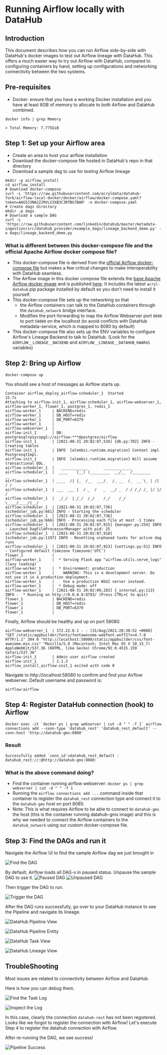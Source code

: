 # Running Airflow locally with DataHub

## Introduction
This document describes how you can run Airflow side-by-side with DataHub's docker images to test out Airflow lineage with DataHub. 
This offers a much easier way to try out Airflow with DataHub, compared to configuring containers by hand, setting up configurations and networking connectivity between the two systems. 

## Pre-requisites
- Docker: ensure that you have a working Docker installation and you have at least 8GB of memory to allocate to both Airflow and DataHub combined. 
```
docker info | grep Memory

> Total Memory: 7.775GiB
```

## Step 1: Set up your Airflow area
- Create an area to host your airflow installation
- Download the docker-compose file hosted in DataHub's repo in that directory
- Download a sample dag to use for testing Airflow lineage

```
mkdir -p airflow_install
cd airflow_install
# Download docker-compose
curl -L 'https://raw.githubusercontent.com/acryldata/datahub-fork/airflow-local-docker/docker/airflow/docker-compose.yaml?token=AAG5J3NA2ZJRVLS3XB3C3RTBG7BAM' -o docker-compose.yaml
# Create dags directory
mkdir -p dags
# Download a sample DAG
curl -L 'https://raw.githubusercontent.com/linkedin/datahub/master/metadata-ingestion/src/datahub_provider/example_dags/lineage_backend_demo.py' -o dags/lineage_backend_demo.py
```

### What is different between this docker-compose file and the official Apache Airflow docker compose file? 
- This docker-compose file is derived from the [official Airflow docker-compose file](https://airflow.apache.org/docs/apache-airflow/stable/start/docker.html#docker-compose-yaml) but makes a few critical changes to make interoperability with DataHub seamless. 
- The Airflow image in this docker compose file extends the [base Apache Airflow docker image](https://airflow.apache.org/docs/docker-stack/index.html) and is published [here](https://hub.docker.com/r/acryldata/airflow-datahub). It includes the latest `acryl-datahub` pip package installed by default so you don't need to install it yourself.
- This docker-compose file sets up the networking so that 
  - the Airflow containers can talk to the DataHub containers through the `datahub_network` bridge interface. 
  - Modifies the port-forwarding to map the Airflow Webserver port `8080` to port `58080` on the localhost (to avoid conflicts with DataHub metadata-service, which is mapped to 8080 by default)
- This docker-compose file also sets up the ENV variables to configure Airflow's Lineage Backend to talk to DataHub. (Look for the `AIRFLOW__LINEAGE__BACKEND` and `AIRFLOW__LINEAGE__DATAHUB_KWARGS` variables) 

## Step 2: Bring up Airflow
```
docker-compose up
```

You should see a host of messages as Airflow starts up. 

```
Container airflow_deploy_airflow-scheduler_1  Started                                                                               15.7s
Attaching to airflow-init_1, airflow-scheduler_1, airflow-webserver_1, airflow-worker_1, flower_1, postgres_1, redis_1
airflow-worker_1     | BACKEND=redis
airflow-worker_1     | DB_HOST=redis
airflow-worker_1     | DB_PORT=6379
airflow-worker_1     | 
airflow-webserver_1  | 
airflow-init_1       | DB: postgresql+psycopg2://airflow:***@postgres/airflow
airflow-init_1       | [2021-08-31 20:02:07,534] {db.py:702} INFO - Creating tables
airflow-init_1       | INFO  [alembic.runtime.migration] Context impl PostgresqlImpl.
airflow-init_1       | INFO  [alembic.runtime.migration] Will assume transactional DDL.
airflow-scheduler_1  |   ____________       _____________
airflow-scheduler_1  |  ____    |__( )_________  __/__  /________      __
airflow-scheduler_1  | ____  /| |_  /__  ___/_  /_ __  /_  __ \_ | /| / /
airflow-scheduler_1  | ___  ___ |  / _  /   _  __/ _  / / /_/ /_ |/ |/ /
airflow-scheduler_1  |  _/_/  |_/_/  /_/    /_/    /_/  \____/____/|__/
airflow-scheduler_1  | [2021-08-31 20:02:07,736] {scheduler_job.py:661} INFO - Starting the scheduler
airflow-scheduler_1  | [2021-08-31 20:02:07,736] {scheduler_job.py:666} INFO - Processing each file at most -1 times
airflow-scheduler_1  | [2021-08-31 20:02:07,915] {manager.py:254} INFO - Launched DagFileProcessorManager with pid: 25
airflow-scheduler_1  | [2021-08-31 20:02:07,918] {scheduler_job.py:1197} INFO - Resetting orphaned tasks for active dag runs
airflow-scheduler_1  | [2021-08-31 20:02:07,923] {settings.py:51} INFO - Configured default timezone Timezone('UTC')
flower_1             | 
airflow-worker_1     |  * Serving Flask app "airflow.utils.serve_logs" (lazy loading)
airflow-worker_1     |  * Environment: production
airflow-worker_1     |    WARNING: This is a development server. Do not use it in a production deployment.
airflow-worker_1     |    Use a production WSGI server instead.
airflow-worker_1     |  * Debug mode: off
airflow-worker_1     | [2021-08-31 20:02:09,283] {_internal.py:113} INFO -  * Running on http://0.0.0.0:8793/ (Press CTRL+C to quit)
flower_1             | BACKEND=redis
flower_1             | DB_HOST=redis
flower_1             | DB_PORT=6379
flower_1             | 
```

Finally, Airflow should be healthy and up on port 58080. 

```
airflow-webserver_1  | 172.22.0.1 - - [31/Aug/2021:20:30:52 +0000] "GET /static/appbuilder/fonts/fontawesome-webfont.woff2?v=4.7.0 HTTP/1.1" 304 0 "http://localhost:58080/static/appbuilder/css/font-awesome.min.css" "Mozilla/5.0 (Macintosh; Intel Mac OS X 10_15_7) AppleWebKit/537.36 (KHTML, like Gecko) Chrome/92.0.4515.159 Safari/537.36"
airflow-init_1       | Admin user airflow created
airflow-init_1       | 2.1.3
airflow_install_airflow-init_1 exited with code 0

```

Navigate to http://localhost:58080 to confirm and find your Airflow webserver. 
Default username and password is:
```
airflow:airflow
```

## Step 4: Register DataHub connection (hook) to Airflow

```
docker exec -it `docker ps | grep webserver | cut -d " " -f 1` airflow connections add --conn-type 'datahub_rest' 'datahub_rest_default' --conn-host 'http://datahub-gms:8080'
```

### Result
```
Successfully added `conn_id`=datahub_rest_default : datahub_rest://:@http://datahub-gms:8080:
```

### What is the above command doing? 
- Find the container running airflow webserver: `docker ps | grep webserver | cut -d " " -f 1`
- Running the `airflow connections add ...` command inside that container to register the `datahub_rest` connection type and connect it to the `datahub-gms` host on port 8080. 
- Note: This is what requires Airflow to be able to connect to `datahub-gms` the host (this is the container running datahub-gms image) and this is why we needed to connect the Airflow containers to the `datahub_network` using our custom docker-compose file. 


## Step 3: Find the DAGs and run it
Navigate the Airflow UI to find the sample Airflow dag we just brought in

![Find the DAG](../../docs/imgs/airflow/find_the_dag.png) 

By default, Airflow loads all DAG-s in paused status. Unpause the sample DAG to use it. 
![Paused DAG](../../docs/imgs/airflow/paused_dag.png)
![Unpaused DAG](../../docs/imgs/airflow/unpaused_dag.png)

Then trigger the DAG to run. 

![Trigger the DAG](../../docs/imgs/airflow/trigger_dag.png)

After the DAG runs successfully, go over to your DataHub instance to see the Pipeline and navigate its lineage. 

![DataHub Pipeline View](../../docs/imgs/airflow/datahub_pipeline_view.png)

![DataHub Pipeline Entity](../../docs/imgs/airflow/datahub_pipeline_entity.png)

![DataHub Task View](../../docs/imgs/airflow/datahub_task_view.png)

![DataHub Lineage View](../../docs/imgs/airflow/datahub_lineage_view.png)

## TroubleShooting

Most issues are related to connectivity between Airflow and DataHub. 

Here is how you can debug them. 

![Find the Task Log](../../docs/imgs/airflow/finding_failed_log.png)

![Inspect the Log](../../docs/imgs/airflow/connection_error.png)

In this case, clearly the connection `datahub-rest` has not been registered. Looks like we forgot to register the connection with Airflow!
Let's execute Step 4 to register the datahub connection with Airflow. 

After re-running the DAG, we see success!

![Pipeline Success](../../docs/imgs/airflow/successful_run.png)






